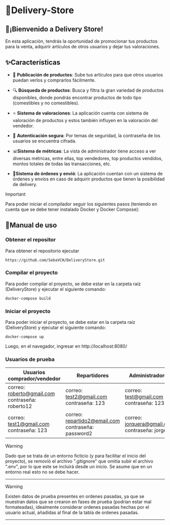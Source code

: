 # 🚚Delivery-Store

## 👋¡Bienvenido a Delivery Store!

En esta aplicación, tendrás la oportunidad de promocionar tus productos para la venta, adquirir artículos de otros usuarios y dejar tus valoraciones.
## ✨Características

- 🛒 **Publicación de productos**: Sube tus artículos para que otros usuarios puedan verlos y comprarlos fácilmente.

- 🔍 **Búsqueda de productos**: Busca y filtra la gran variedad de productos disponibles, donde pondrás encontrar productos de todo tipo (comestibles y no comestibles).

- ⭐ **Sistema de valoraciones**:  La aplicación cuenta con sistema de valoración de productos y estos también influyen en la valoración del vendedor.

- 🔐 **Autenticación segura**: Por temas de seguridad, la contraseña de los usuarios se encuentra cifrada.

- 📊**Sistema de métricas**: La vista de administrador tiene acceso a ver diversas métricas, entre ellas, top vendedores, top productos vendidos, montos totales de todas las transacciones, etc.

- 🚚**Sistema de órdenes y envió**: La aplicación cuentan con un sistema de órdenes y envíos en caso de adquirir productos que tienen la posibilidad de delivery.

>[!IMPORTANT]  
> Para poder iniciar el compilador seguir los siguientes pasos (teniendo en cuenta que se debe tener instalado Docker y Docker Compose):

## 📖Manual de uso

### Obtener el repositor
Para obtener el repositorio ejecutar
```  
https://github.com/SebaVCH/DeliveryStore.git  
```  

### Compilar el proyecto
Para poder compilar el proyecto, se debe estar en la carpeta raíz (DeliveryStore) y ejecutar el siguiente comando:
```  
docker-compose build  
```  

### Iniciar el proyecto
Para poder iniciar el proyecto, se debe estar en la carpeta raíz (DeliveryStore) y ejecutar el siguiente comando:
```  
docker-compose up  
```  
Luego, en el navegador, ingresar en http://localhost:8080/

### Usuarios de prueba

| Usuarios comprador/vendedor                    | Repartidores                                    | Administradores                                |
|------------------------------------------------|-------------------------------------------------|------------------------------------------------|
|correo: roberto@gmail.com contraseña: roberto12 |correo: test2@gmail.com contraseña: 123          | correo: test@gmail.com contraseña: 123         |
|correo: test1@gmail.com contraseña: 123         |correo: repartido2@email.com contraseña: password2 | correo: jorquera@gmail.com contraseña: jorge12 |

>[!WARNING]  
> Dado que se trata de un entorno ficticio (y para facilitar el inicio del proyecto), se removió el archivo ".gitignore" que omitía subir el archivo ".env", por lo que este se incluirá desde un inicio. Se asume que en un entorno real esto no se debe hacer.
  
---


>[!WARNING]  
> Existen datos de prueba presentes en ordenes pasadas, ya que se muestran datos que se crearon en fases de prueba (podrian estar mal formateadas), idealmente considerar ordenes pasadas hechas por el usuario actual, añadidas al final de la tabla de ordenes pasadas.  
---
